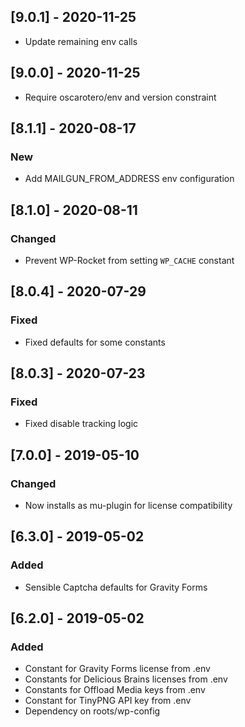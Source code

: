 ## [9.0.1] - 2020-11-25
- Update remaining env calls

## [9.0.0] - 2020-11-25
- Require oscarotero/env and version constraint

## [8.1.1] - 2020-08-17
### New
- Add MAILGUN_FROM_ADDRESS env configuration

## [8.1.0] - 2020-08-11
### Changed
- Prevent WP-Rocket from setting `WP_CACHE` constant

## [8.0.4] - 2020-07-29
### Fixed
- Fixed defaults for some constants

## [8.0.3] - 2020-07-23
### Fixed
- Fixed disable tracking logic

## [7.0.0] - 2019-05-10
### Changed
- Now installs as mu-plugin for license compatibility

## [6.3.0] - 2019-05-02
### Added
- Sensible Captcha defaults for Gravity Forms

## [6.2.0] - 2019-05-02
### Added
- Constant for Gravity Forms license from .env
- Constants for Delicious Brains licenses from .env
- Constants for Offload Media keys from .env
- Constant for TinyPNG API key from .env
- Dependency on roots/wp-config